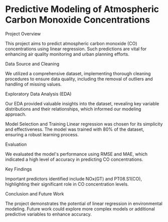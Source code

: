 # Predictive Modeling of Atmospheric Carbon Monoxide Concentrations

Project Overview

This project aims to predict atmospheric carbon monoxide (CO) concentrations using linear regression. Such predictions are vital for enhancing air quality monitoring and urban planning efforts.

Data Source and Cleaning

We utilized a comprehensive dataset, implementing thorough cleaning procedures to ensure data quality, including the removal of outliers and handling of missing values.

Exploratory Data Analysis (EDA)

Our EDA provided valuable insights into the dataset, revealing key variable distributions and their relationships, which informed our modeling approach.

Model Selection and Training
Linear regression was chosen for its simplicity and effectiveness. The model was trained with 80% of the dataset, ensuring a robust learning process.

Evaluation

We evaluated the model's performance using RMSE and MAE, which indicated a high level of accuracy in predicting CO concentrations.

Key Findings

Important predictors identified include NOx(GT) and PT08.S1(CO), highlighting their significant role in CO concentration levels.

Conclusion and Future Work

The project demonstrates the potential of linear regression in environmental modeling. Future work could explore more complex models or additional predictive variables to enhance accuracy.
